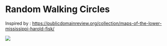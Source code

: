 # Random Walking Circles

Inspired by : https://publicdomainreview.org/collection/maps-of-the-lower-mississippi-harold-fisk/

![](/poster.png)
